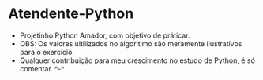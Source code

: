 # Atendente-Python

- Projetinho Python Amador, com objetivo de práticar.
- OBS: Os valores ultilizados no algoritimo são meramente ilustrativos para o exercício.
- Qualquer contribuição para meu crescimento no estudo de Python, é só comentar. ^-^
